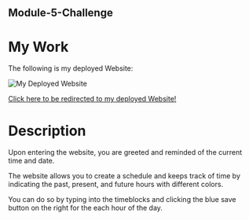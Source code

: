 ## Module-5-Challenge

# My Work

The following is my deployed Website:

![My Deployed Website](https://github.com/jamesxiong45/Random-Password-Generator/blob/main/Website.JPG)

<a href="https://jamesxiong45.github.io/Module-5-Challenge/" target="_blank">Click here to be redirected to my deployed Website!</a>

# Description

Upon entering the website, you are greeted and reminded of the current time and date.

The website allows you to create a schedule and keeps track of time by indicating the past, present, and future hours with different colors.

You can do so by typing into the timeblocks and clicking the blue save button on the right for the each hour of the day.

